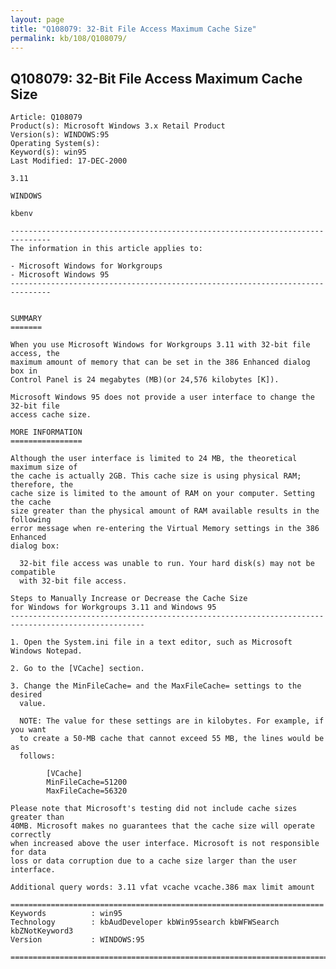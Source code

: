 ```yaml
---
layout: page
title: "Q108079: 32-Bit File Access Maximum Cache Size"
permalink: kb/108/Q108079/
---
```


## Q108079: 32-Bit File Access Maximum Cache Size

	Article: Q108079
	Product(s): Microsoft Windows 3.x Retail Product
	Version(s): WINDOWS:95
	Operating System(s): 
	Keyword(s): win95
	Last Modified: 17-DEC-2000
	
	3.11
	
	WINDOWS
	
	kbenv
	
	-------------------------------------------------------------------------------
	The information in this article applies to:
	
	- Microsoft Windows for Workgroups 
	- Microsoft Windows 95 
	-------------------------------------------------------------------------------
	
	
	SUMMARY
	=======
	
	When you use Microsoft Windows for Workgroups 3.11 with 32-bit file access, the
	maximum amount of memory that can be set in the 386 Enhanced dialog box in
	Control Panel is 24 megabytes (MB)(or 24,576 kilobytes [K]).
	
	Microsoft Windows 95 does not provide a user interface to change the 32-bit file
	access cache size.
	
	MORE INFORMATION
	================
	
	Although the user interface is limited to 24 MB, the theoretical maximum size of
	the cache is actually 2GB. This cache size is using physical RAM; therefore, the
	cache size is limited to the amount of RAM on your computer. Setting the cache
	size greater than the physical amount of RAM available results in the following
	error message when re-entering the Virtual Memory settings in the 386 Enhanced
	dialog box:
	
	  32-bit file access was unable to run. Your hard disk(s) may not be compatible
	  with 32-bit file access.
	
	Steps to Manually Increase or Decrease the Cache Size
	for Windows for Workgroups 3.11 and Windows 95
	----------------------------------------------------------------------------------------------------
	
	1. Open the System.ini file in a text editor, such as Microsoft Windows Notepad.
	
	2. Go to the [VCache] section.
	
	3. Change the MinFileCache= and the MaxFileCache= settings to the desired
	  value.
	
	  NOTE: The value for these settings are in kilobytes. For example, if you want
	  to create a 50-MB cache that cannot exceed 55 MB, the lines would be as
	  follows:
	
	        [VCache]
	        MinFileCache=51200
	        MaxFileCache=56320
	
	Please note that Microsoft's testing did not include cache sizes greater than
	40MB. Microsoft makes no guarantees that the cache size will operate correctly
	when increased above the user interface. Microsoft is not responsible for data
	loss or data corruption due to a cache size larger than the user interface.
	
	Additional query words: 3.11 vfat vcache vcache.386 max limit amount
	
	======================================================================
	Keywords          : win95 
	Technology        : kbAudDeveloper kbWin95search kbWFWSearch kbZNotKeyword3
	Version           : WINDOWS:95
	
	=============================================================================
	
